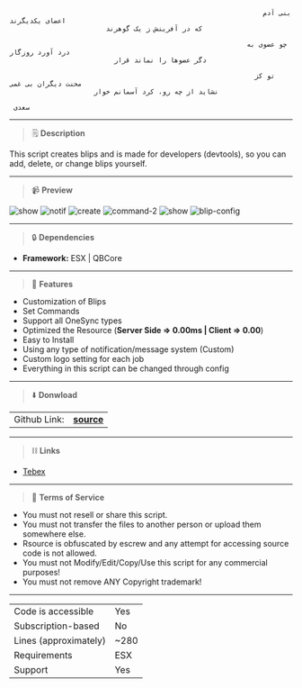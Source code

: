                                                                    بنی آدم اعضای یکدیگرند
                            که در آفرینش ز یک گوهرند

                                                               چو عضوی به درد آورد روزگار
                              دگر عضو‌ها را نماند قرار

                                                                 تو کز محنت دیگران بی غمی
                         نشاید از چه رو، کرد آسمانم خوار

     سعدی 

____
> :spiral_notepad: **Description**


This script creates blips and is made for developers (devtools), so you can add, delete, or change blips yourself.
____
> :video_camera: **Preview**

![show](https://user-images.githubusercontent.com/108590062/233722410-0a6206fe-5bf2-4cf6-b0b8-e10e602e7170.png)
![notif](https://user-images.githubusercontent.com/108590062/233722397-6694e98c-dd31-4bc5-b402-4d97835bfa1a.png)
![create](https://user-images.githubusercontent.com/108590062/233722368-f27da4c8-6c54-46c2-9ab9-a92faeea720a.png)
![command-2](https://user-images.githubusercontent.com/108590062/233722136-d68d5425-09e0-43a5-8b26-0d439f73e911.png)
![show](https://user-images.githubusercontent.com/108590062/233722079-e106d3a3-6cae-41f6-a25e-7868e9988ae1.png)
![blip-config](https://user-images.githubusercontent.com/108590062/233722433-b157b372-2a65-4055-b8f7-a3534d5bb960.png)

____
> :lock: **Dependencies**

* **Framework:** ESX | QBCore
____
> 🎐 **Features**
- Customization of Blips
- Set Commands
- Support all OneSync types
- Optimized the Resource (**Server Side => 0.00ms | Client => 0.00**)
- Easy to Install
- Using any type of notification/message system (Custom)
- Custom logo setting for each job
- Everything in this script can be changed through config
____
> :arrow_down: **Donwload**

|||
| --- | --- |
|Github Link:|[**source**](https://github.com/amirhh-04/jasper-blip-creator)|
____
> :chains: **Links**
- [Tebex](https://jasper-development.tebex.io/)

____
> 📜 **Terms of Service**

 - You must not resell or share this script.
 - You must not transfer the files to another person or upload them somewhere else.
 - Rsource is obfuscated by escrew and any attempt for accessing source code is not allowed.
 - You must not Modify/Edit/Copy/Use this script for any commercial purposes!
 - You must not remove ANY Copyright trademark!

____
|||
| --- | --- |
|Code is accessible|Yes|
|Subscription-based|No|
|Lines (approximately)|~280|
|Requirements|ESX | QBCORE|
|Support|Yes|

